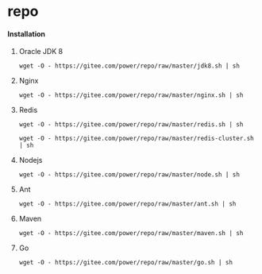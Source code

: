 # repo

#### Installation

1.  Oracle JDK 8

    `wget -O - https://gitee.com/power/repo/raw/master/jdk8.sh | sh`
2.  Nginx

    `wget -O - https://gitee.com/power/repo/raw/master/nginx.sh | sh`
3.  Redis

    `wget -O - https://gitee.com/power/repo/raw/master/redis.sh | sh`

    `wget -O - https://gitee.com/power/repo/raw/master/redis-cluster.sh | sh`
4. Nodejs

    `wget -O - https://gitee.com/power/repo/raw/master/node.sh | sh`
5. Ant

    `wget -O - https://gitee.com/power/repo/raw/master/ant.sh | sh`
6. Maven

    `wget -O - https://gitee.com/power/repo/raw/master/maven.sh | sh`
7. Go

    `wget -O - https://gitee.com/power/repo/raw/master/go.sh | sh`